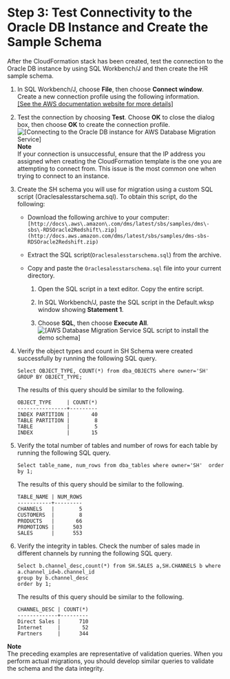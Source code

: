 # Step 3: Test Connectivity to the Oracle DB Instance and Create the Sample Schema<a name="chap-rdsoracle2redshift.steps.connectoracle"></a>

After the CloudFormation stack has been created, test the connection to the Oracle DB instance by using SQL Workbench/J and then create the HR sample schema\.

1. In SQL Workbench/J, choose **File**, then choose **Connect window**\. Create a new connection profile using the following information\.    
[\[See the AWS documentation website for more details\]](http://docs.aws.amazon.com/dms/latest/sbs/chap-rdsoracle2redshift.steps.connectoracle.html)

1. Test the connection by choosing **Test**\. Choose **OK** to close the dialog box, then choose **OK** to create the connection profile\.  
![\[Connecting to the Oracle DB instance for AWS Database Migration Service\]](http://docs.aws.amazon.com/dms/latest/sbs/images/sbs-rdsor2redshift9.png)
**Note**  
If your connection is unsuccessful, ensure that the IP address you assigned when creating the CloudFormation template is the one you are attempting to connect from\. This issue is the most common one when trying to connect to an instance\.

1. Create the SH schema you will use for migration using a custom SQL script \(Oraclesalesstarschema\.sql\)\. To obtain this script, do the following:
   + Download the following archive to your computer: ` [http://docs\.aws\.amazon\.com/dms/latest/sbs/samples/dms\-sbs\-RDSOracle2Redshift\.zip](http://docs.aws.amazon.com/dms/latest/sbs/samples/dms-sbs-RDSOracle2Redshift.zip) ` 
   + Extract the SQL script\(`Oraclesalesstarschema.sql`\) from the archive\.
   + Copy and paste the `Oraclesalesstarschema.sql` file into your current directory\.

     1. Open the SQL script in a text editor\. Copy the entire script\.

     1. In SQL Workbench/J, paste the SQL script in the Default\.wksp window showing **Statement 1**\.

     1. Choose **SQL**, then choose **Execute All**\.  
![\[AWS Database Migration Service SQL script to install the demo schema\]](http://docs.aws.amazon.com/dms/latest/sbs/images/sbs-rdsor2redshift9.5.png)

1. Verify the object types and count in SH Schema were created successfully by running the following SQL query\.

   ```
   Select OBJECT_TYPE, COUNT(*) from dba_OBJECTS where owner='SH'
   GROUP BY OBJECT_TYPE;
   ```

   The results of this query should be similar to the following\.

   ```
   OBJECT_TYPE     | COUNT(*)
   ----------------+---------
   INDEX PARTITION |       40
   TABLE PARTITION |        8
   TABLE           |        5
   INDEX           |       15
   ```

1. Verify the total number of tables and number of rows for each table by running the following SQL query\.

   ```
   Select table_name, num_rows from dba_tables where owner='SH'  order by 1;
   ```

   The results of this query should be similar to the following\.

   ```
   TABLE_NAME | NUM_ROWS
   -----------+---------
   CHANNELS   |        5
   CUSTOMERS  |        8
   PRODUCTS   |       66
   PROMOTIONS |      503
   SALES      |      553
   ```

1. Verify the integrity in tables\. Check the number of sales made in different channels by running the following SQL query\.

   ```
   Select b.channel_desc,count(*) from SH.SALES a,SH.CHANNELS b where a.channel_id=b.channel_id
   group by b.channel_desc
   order by 1;
   ```

   The results of this query should be similar to the following\.

   ```
   CHANNEL_DESC | COUNT(*)
   -------------+---------
   Direct Sales |      710
   Internet     |       52
   Partners     |      344
   ```

**Note**  
The preceding examples are representative of validation queries\. When you perform actual migrations, you should develop similar queries to validate the schema and the data integrity\.